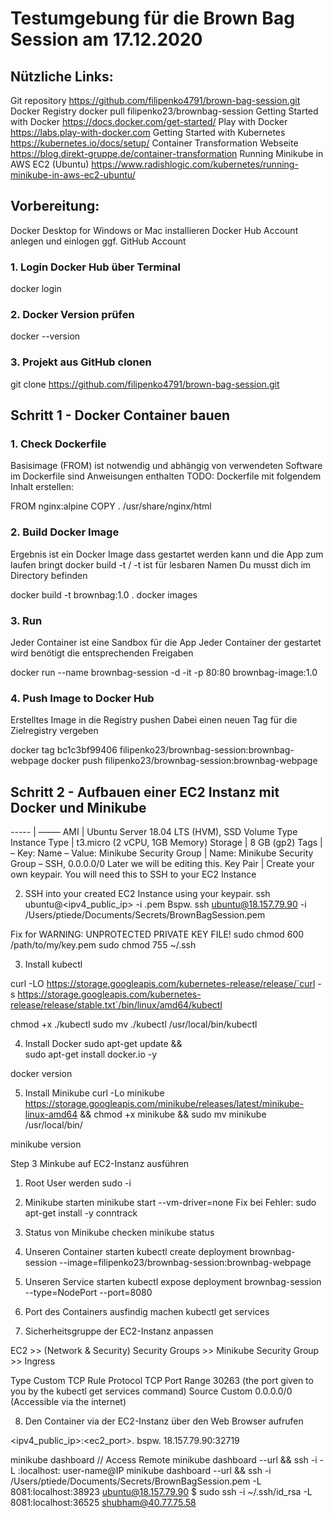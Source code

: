 # Testumgebung für die Brown Bag Session am 17.12.2020

## Nützliche Links:
Git repository https://github.com/filipenko4791/brown-bag-session.git
Docker Registry docker pull filipenko23/brownbag-session
Getting Started with Docker https://docs.docker.com/get-started/
Play with Docker https://labs.play-with-docker.com
Getting Started with Kubernetes https://kubernetes.io/docs/setup/
Container Transformation Webseite https://blog.direkt-gruppe.de/container-transformation
Running Minikube in AWS EC2 (Ubuntu) https://www.radishlogic.com/kubernetes/running-minikube-in-aws-ec2-ubuntu/

## Vorbereitung: 
Docker Desktop for Windows or Mac installieren
Docker Hub Account anlegen und einlogen
ggf. GitHub Account

### 1. Login Docker Hub über Terminal
docker login
### 2. Docker  Version prüfen
docker --version

### 3. Projekt aus GitHub clonen
git clone https://github.com/filipenko4791/brown-bag-session.git

## Schritt 1 - Docker Container bauen

### 1. Check Dockerfile
Basisimage (FROM) ist notwendig und abhängig von verwendeten Software
im Dockerfile sind Anweisungen enthalten
TODO: Dockerfile mit folgendem Inhalt erstellen:

FROM nginx:alpine
COPY . /usr/share/nginx/html

### 2. Build Docker Image
Ergebnis ist ein Docker Image dass gestartet werden kann und die App zum laufen bringt
docker build -t <build-directory> / -t ist für lesbaren Namen
Du musst dich im Directory befinden

docker build -t brownbag:1.0 . 
docker images

### 3. Run
Jeder Container ist eine Sandbox für die App
Jeder Container der gestartet  wird benötigt die entsprechenden Freigaben

docker run --name brownbag-session -d -it -p 80:80 brownbag-image:1.0

### 4. Push Image to Docker Hub
Erstelltes Image in die Registry pushen
Dabei einen neuen Tag für die Zielregistry vergeben

docker tag bc1c3bf99406 filipenko23/brownbag-session:brownbag-webpage
docker push filipenko23/brownbag-session:brownbag-webpage

## Schritt 2 - Aufbauen einer EC2 Instanz  mit Docker und Minikube

----- | –––––
AMI	| Ubuntu Server 18.04 LTS (HVM), SSD Volume Type
Instance Type | t3.micro (2 vCPU, 1GB Memory)
Storage | 8 GB (gp2)
Tags |	– Key: Name
– Value: Minikube
Security Group |	Name: Minikube Security Group
– SSH, 0.0.0.0/0
Later we will be editing this.
Key Pair | Create your own keypair.
You will need this to SSH to your EC2 Instance

2. SSH into your created EC2 Instance using your keypair.
ssh ubuntu@<ipv4_public_ip> -i <keypair>.pem
Bspw. ssh ubuntu@18.157.79.90  -i /Users/ptiede/Documents/Secrets/BrownBagSession.pem
 
Fix for WARNING: UNPROTECTED PRIVATE KEY FILE! 
sudo chmod 600 /path/to/my/key.pem
sudo chmod 755 ~/.ssh
 
3. Install kubectl

curl -LO https://storage.googleapis.com/kubernetes-release/release/`curl -s https://storage.googleapis.com/kubernetes-release/release/stable.txt`/bin/linux/amd64/kubectl

chmod +x ./kubectl
sudo mv ./kubectl /usr/local/bin/kubectl

4. Install Docker
sudo apt-get update && \
    sudo apt-get install docker.io -y
    
docker version
    
5. Install Minikube
curl -Lo minikube https://storage.googleapis.com/minikube/releases/latest/minikube-linux-amd64 && chmod +x minikube && sudo mv minikube /usr/local/bin/

minikube version

Step 3 
Minkube auf EC2-Instanz ausführen
1. Root User werden
sudo -i

2. Minikube starten
minikube start --vm-driver=none
Fix bei Fehler: sudo apt-get install -y conntrack

3. Status von Minikube checken
minikube status

4. Unseren Container starten
kubectl create deployment brownbag-session --image=filipenko23/brownbag-session:brownbag-webpage

5. Unseren Service starten 
kubectl expose deployment brownbag-session --type=NodePort --port=8080

6. Port des Containers ausfindig machen
kubectl get services

7. Sicherheitsgruppe der EC2-Instanz anpassen

EC2 >> (Network & Security) Security Groups >> Minikube Security Group >> Ingress

Type	Custom TCP Rule
Protocol	TCP
Port Range	30263 (the port given to you by the kubectl get services command)
Source	Custom
0.0.0.0/0 (Accessible via the internet)

8. Den Container via der EC2-Instanz über den Web Browser aufrufen

&lt;ipv4_public_ip&gt;:&lt;ec2_port&gt;.
bspw. 18.157.79.90:32719





minikube dashboard   // Access Remote  minikube dashboard --url && ssh -i <LOCATION TO SSH PRIVATE KEY> -L <LOCAL PORT>:localhost:<REMOTE PORT ON WHICH MINIKUBE DASHBOARD IS RUNNING> user-name@IP
    minikube dashboard --url && ssh -i /Users/ptiede/Documents/Secrets/BrownBagSession.pem -L 8081:localhost:38923 ubuntu@18.157.79.90
$ sudo ssh -i ~/.ssh/id_rsa -L 8081:localhost:36525 shubham@40.77.75.58



